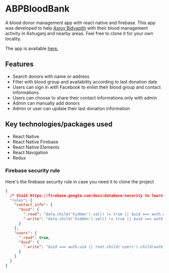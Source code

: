 # ABPBloodBank
A blood donor management app with react native and firebase. This app was developed to help [Asroy Bidyapith](https://www.facebook.com/Asroy.biddapith/) with their blood management activity in Ashuganj and nearby areas. Feel free to clone it for your own locality.

The app is available [here.](https://play.google.com/store/apps/details?id=com.abpbloodbank)

## Features
* Search donors with name or address
* Filter with blood group and availability according to last donation date
* Users can sign in with Facebook to enlist their blood group and contact informations
* Users can choose to share their contact informations only with admin
* Admin can manually add donors
* Admin or user can update their last donation information

## Key technologies/packages used
* React Native
* React Native Firebase
* React Native Elements
* React Navigation
* Redux

### Firebase security rule
Here's the firebase security rule in case you need it to clone the project
```json
{
  /* Visit https://firebase.google.com/docs/database/security to learn more about security rules. */
  "rules": {
    "contact_info": {
      "$uid": {
        ".read": "data.child('hidden').val() != true || $uid === auth.uid || root.child('users').child(auth.uid).child('admin').val() == true",
        ".write": "data.child('hidden').val() != true || $uid === auth.uid || root.child('users').child(auth.uid).child('admin').val() == true"
      }
    },
    "users": {
      ".read": true,
      "$uid": {
        ".write": "$uid === auth.uid || root.child('users').child(auth.uid).child('admin').val() == true"
      }
    }
  }
}
```
